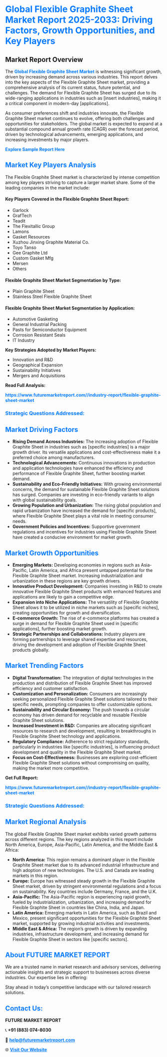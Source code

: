 <h1 style="color: #007BFF;">Global Flexible Graphite Sheet Market Report 2025-2033: Driving Factors, Growth Opportunities, and Key Players</h1>

<section id="overview">
<h2>Market Report Overview</h2>
<p>The <a href="https://www.futuremarketreport.com//industry-report/flexible-graphite-sheet-market" style="color: #007BFF; text-decoration: none;"><strong>Global Flexible Graphite Sheet Market</strong></a> is witnessing significant growth, driven by increasing demand across various industries. This report delves into the key aspects of the Flexible Graphite Sheet market, providing a comprehensive analysis of its current status, future potential, and challenges. The demand for Flexible Graphite Sheet has surged due to its wide-ranging applications in industries such as [insert industries], making it a critical component in modern-day [applications].</p>
<p>As consumer preferences shift and industries innovate, the Flexible Graphite Sheet market continues to evolve, offering both challenges and opportunities for stakeholders. The global market is expected to expand at a substantial compound annual growth rate (CAGR) over the forecast period, driven by technological advancements, emerging applications, and increasing investments by major players.</p>
</section>

<section id="overview">
<p><a href="https://www.futuremarketreport.com//request-sample/reportId=55066" style="color: #007BFF; text-decoration: none;"><strong>Explore Sample Report Here</strong></a></p>
</section>

<section id="key-players">
<h2 style="color: #007BFF;">Market Key Players Analysis</h2>
<p>The Flexible Graphite Sheet market is characterized by intense competition among key players striving to capture a larger market share. Some of the leading companies in the market include:</p>
<h4>Key Players Covered in the Flexible Graphite Sheet Report:</h4>
<ul><li>Garlock</li><li>GrafTech</li><li>Teadit</li><li>The Flexitallic Group</li><li>Lamons</li><li>Gasket Resources</li><li>Xuzhou Jinxing Graphite Material Co.</li><li>Toyo Tanso</li><li>Gee Graphite Ltd</li><li>Custom Gasket Mfg</li><li>Mersen</li><li>Others</li></ul>
<h4>Flexible Graphite Sheet Market Segmentation by Type:</h4>
<ul><li>Plain Graphite Sheet</li><li>Stainless Steel Flexible Graphite Sheet</li></ul>

<h4>Flexible Graphite Sheet Market Segmentation by Application:</h4>
<ul><li>Automotive Gasketing</li><li>General Industrial Packing</li><li>Pasts for Semiconductor Equipment</li><li>Corrosion Resistant Seals</li><li>IT Industry</li></ul>
<p><strong>Key Strategies Adopted by Market Players:</strong></p>
<ul>
<li>Innovation and R&D</li>
<li>Geographical Expansion</li>
<li>Sustainability Initiatives</li>
<li>Mergers and Acquisitions</li>
</ul>
</section>

<section>
<p><strong>Read Full Analysis: </strong></p><a href="https://www.futuremarketreport.com//industry-report/flexible-graphite-sheet-market" style="color: #007BFF; text-decoration: none;"><strong>https://www.futuremarketreport.com//industry-report/flexible-graphite-sheet-market</strong></a>
<h3 style="color: #007BFF;">Strategic Questions Addressed:</h3>
</section>

<section id="driving-factors">
<h2 style="color: #007BFF;">Market Driving Factors</h2>
<ul>
<li><strong>Rising Demand Across Industries:</strong> The increasing adoption of Flexible Graphite Sheet in industries such as [specific industries] is a major growth driver. Its versatile applications and cost-effectiveness make it a preferred choice among manufacturers.</li>
<li><strong>Technological Advancements:</strong> Continuous innovations in production and application technologies have enhanced the efficiency and performance of Flexible Graphite Sheet, further boosting market demand.</li>
<li><strong>Sustainability and Eco-Friendly Initiatives:</strong> With growing environmental concerns, the demand for sustainable Flexible Graphite Sheet solutions has surged. Companies are investing in eco-friendly variants to align with global sustainability goals.</li>
<li><strong>Growing Population and Urbanization:</strong> The rising global population and rapid urbanization have increased the demand for [specific products], where Flexible Graphite Sheet plays a vital role in meeting consumer needs.</li>
<li><strong>Government Policies and Incentives:</strong> Supportive government regulations and incentives for industries using Flexible Graphite Sheet have created a conducive environment for market growth.</li>
</ul>
</section>

<section id="growth-opportunities">
<h2 style="color: #007BFF;">Market Growth Opportunities</h2>
<ul>
<li><strong>Emerging Markets:</strong> Developing economies in regions such as Asia-Pacific, Latin America, and Africa present untapped potential for the Flexible Graphite Sheet market. Increasing industrialization and urbanization in these regions are key growth drivers.</li>
<li><strong>Innovative Product Development:</strong> Companies investing in R&D to create innovative Flexible Graphite Sheet products with enhanced features and applications are likely to gain a competitive edge.</li>
<li><strong>Expansion into Niche Applications:</strong> The versatility of Flexible Graphite Sheet allows it to be utilized in niche markets such as [specific niches], creating opportunities for growth and diversification.</li>
<li><strong>E-commerce Growth:</strong> The rise of e-commerce platforms has created a surge in demand for Flexible Graphite Sheet used in [specific applications], further boosting market growth.</li>
<li><strong>Strategic Partnerships and Collaborations:</strong> Industry players are forming partnerships to leverage shared expertise and resources, driving the development and adoption of Flexible Graphite Sheet products globally.</li>
</ul>
</section>

<section id="trending-factors">
<h2 style="color: #007BFF;">Market Trending Factors</h2>
<ul>
<li><strong>Digital Transformation:</strong> The integration of digital technologies in the production and distribution of Flexible Graphite Sheet has improved efficiency and customer satisfaction.</li>
<li><strong>Customization and Personalization:</strong> Consumers are increasingly seeking personalized Flexible Graphite Sheet solutions tailored to their specific needs, prompting companies to offer customizable options.</li>
<li><strong>Sustainability and Circular Economy:</strong> The push towards a circular economy has driven demand for recyclable and reusable Flexible Graphite Sheet solutions.</li>
<li><strong>Increased Investment in R&D:</strong> Companies are allocating significant resources to research and development, resulting in breakthroughs in Flexible Graphite Sheet technology and applications.</li>
<li><strong>Regulatory Compliance:</strong> Adherence to strict regulatory standards, particularly in industries like [specific industries], is influencing product development and quality in the Flexible Graphite Sheet market.</li>
<li><strong>Focus on Cost-Effectiveness:</strong> Businesses are exploring cost-efficient Flexible Graphite Sheet solutions without compromising on quality, making the market more competitive.</li>
</ul>
</section>

<section>
<p><strong>Get Full Report: </strong></p><a href="https://www.futuremarketreport.com//industry-report/flexible-graphite-sheet-market" style="color: #007BFF; text-decoration: none;"><strong>https://www.futuremarketreport.com//industry-report/flexible-graphite-sheet-market</strong></a>
<h3 style="color: #007BFF;">Strategic Questions Addressed:</h3>
</section>


<section id="regional-analysis">
<h2 style="color: #007BFF;">Market Regional Analysis</h2>
<p>The global Flexible Graphite Sheet market exhibits varied growth patterns across different regions. The key regions analyzed in this report include North America, Europe, Asia-Pacific, Latin America, and the Middle East & Africa:</p>
<ul>
<li><strong>North America:</strong> This region remains a dominant player in the Flexible Graphite Sheet market due to its advanced industrial infrastructure and high adoption of new technologies. The U.S. and Canada are leading markets in this region.</li>
<li><strong>Europe:</strong> Europe has witnessed steady growth in the Flexible Graphite Sheet market, driven by stringent environmental regulations and a focus on sustainability. Key countries include Germany, France, and the U.K.</li>
<li><strong>Asia-Pacific:</strong> The Asia-Pacific region is experiencing rapid growth, fueled by industrialization, urbanization, and increasing demand for Flexible Graphite Sheet in countries like China, India, and Japan.</li>
<li><strong>Latin America:</strong> Emerging markets in Latin America, such as Brazil and Mexico, present significant opportunities for the Flexible Graphite Sheet market, supported by growing industrial activities and investments.</li>
<li><strong>Middle East & Africa:</strong> The region’s growth is driven by expanding industries, infrastructure development, and increasing demand for Flexible Graphite Sheet in sectors like [specific sectors].</li>
</ul>
</section>

<footer>
<h2 style="color: #007BFF;">About FUTURE MARKET REPORT</h2>
<p>We are a trusted name in market research and advisory services, delivering actionable insights and strategic support to businesses across diverse industries. Our expertise lies in offering:</p>

<p>Stay ahead in today’s competitive landscape with our tailored research solutions.</p>

<h2 style="color: #007BFF;">Contact Us:</h2>
<p><strong>FUTURE MARKET REPORT</strong></p>
<p>📞 <strong>+91 (883) 074-8030</strong></p>
<p>📧 <strong><a href="mailto:help@futuremarketreport.com" style="color: #007BFF;">help@futuremarketreport.com</a></strong></p>
<p>🌐 <strong><a href="https://www.futuremarketreport.com/" style="color: #007BFF;">Visit Our Website</a></strong></p>
</footer>